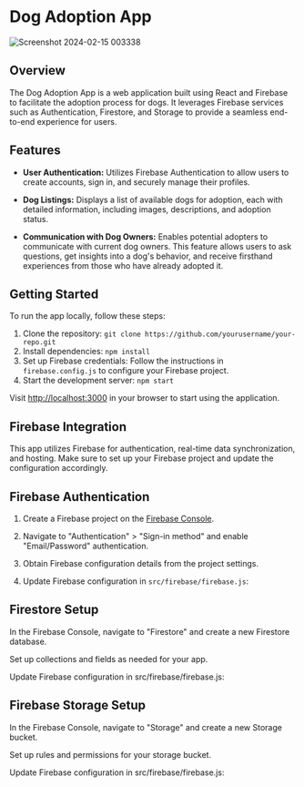 # Dog Adoption App

![Screenshot 2024-02-15 003338](https://github.com/Husain-Jinia/dog-adoption-app/assets/75819874/87b6822a-82c5-4cc5-ad70-4be149afc6a7)

## Overview

The Dog Adoption App is a web application built using React and Firebase to facilitate the adoption process for dogs. It leverages Firebase services such as Authentication, Firestore, and Storage to provide a seamless end-to-end experience for users.

## Features

- **User Authentication:** Utilizes Firebase Authentication to allow users to create accounts, sign in, and securely manage their profiles.

- **Dog Listings:** Displays a list of available dogs for adoption, each with detailed information, including images, descriptions, and adoption status.
  
- **Communication with Dog Owners:** Enables potential adopters to communicate with current dog owners. This feature allows users to ask questions, get insights into a dog's behavior, and receive firsthand experiences from those who have already adopted it.

## **Getting Started**

To run the app locally, follow these steps:

1. Clone the repository: `git clone https://github.com/yourusername/your-repo.git`
2. Install dependencies: `npm install`
3. Set up Firebase credentials: Follow the instructions in `firebase.config.js` to configure your Firebase project.
4. Start the development server: `npm start`

Visit [http://localhost:3000](http://localhost:3000) in your browser to start using the application.

## **Firebase Integration**

This app utilizes Firebase for authentication, real-time data synchronization, and hosting. Make sure to set up your Firebase project and update the configuration accordingly.

## Firebase Authentication

1. Create a Firebase project on the [Firebase Console](https://console.firebase.google.com/).

2. Navigate to "Authentication" > "Sign-in method" and enable "Email/Password" authentication.

3. Obtain Firebase configuration details from the project settings.

4. Update Firebase configuration in `src/firebase/firebase.js`:

## Firestore Setup

In the Firebase Console, navigate to "Firestore" and create a new Firestore database.

Set up collections and fields as needed for your app.

Update Firebase configuration in src/firebase/firebase.js:

## Firebase Storage Setup

In the Firebase Console, navigate to "Storage" and create a new Storage bucket.

Set up rules and permissions for your storage bucket.

Update Firebase configuration in src/firebase/firebase.js:
